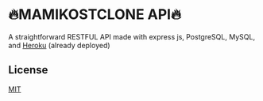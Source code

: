 # 🔥MAMIKOSTCLONE API🔥

A straightforward RESTFUL API made with express js, PostgreSQL, MySQL, and [Heroku](https://mamikostclone-api.herokuapp.com) (already deployed) 

## License
[MIT](https://choosealicense.com/licenses/mit/)

